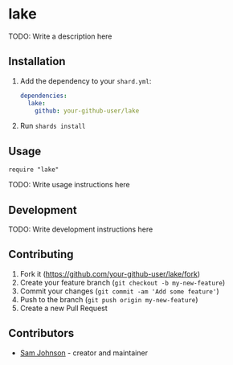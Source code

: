 # lake

TODO: Write a description here

## Installation

1. Add the dependency to your `shard.yml`:

   ```yaml
   dependencies:
     lake:
       github: your-github-user/lake
   ```

2. Run `shards install`

## Usage

```crystal
require "lake"
```

TODO: Write usage instructions here

## Development

TODO: Write development instructions here

## Contributing

1. Fork it (<https://github.com/your-github-user/lake/fork>)
2. Create your feature branch (`git checkout -b my-new-feature`)
3. Commit your changes (`git commit -am 'Add some feature'`)
4. Push to the branch (`git push origin my-new-feature`)
5. Create a new Pull Request

## Contributors

- [Sam Johnson](https://github.com/your-github-user) - creator and maintainer
